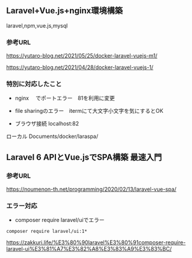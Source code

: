 ## Laravel+Vue.js+nginx環境構築
laravel,npm,vue.js,mysql
### 参考URL
https://yutaro-blog.net/2021/05/25/docker-laravel-vuejs-m1/

https://yutaro-blog.net/2021/04/28/docker-laravel-vuejs-1/
### 特別に対応したこと
- nginx 　でポートエラー　81を利用に変更
- file sharingのエラー　itermにて大文字小文字を気にするとOK

- ブラウザ接続
localhost:82

ローカル
Documents/docker/laraspa/


## Laravel 6 APIとVue.jsでSPA構築 最速入門
### 参考URL
https://noumenon-th.net/programming/2020/02/13/laravel-vue-spa/

### エラー対応
- composer require laravel/uiでエラー
```
composer require laravel/ui:1*
```
https://zakkuri.life/%E3%80%90laravel%E3%80%91composer-require-laravel-ui%E3%81%A7%E3%82%A8%E3%83%A9%E3%83%BC/

